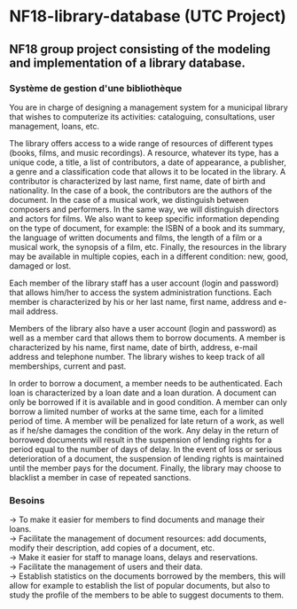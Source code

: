 # NF18-library-database (UTC Project)
## NF18 group project consisting of the modeling and implementation of a library database.

### Système de gestion d'une bibliothèque

You are in charge of designing a management system for a municipal library that wishes to computerize its activities: cataloguing, consultations, user management, loans, etc.

The library offers access to a wide range of resources of different types (books, films, and music recordings). A resource, whatever its type, has a unique code, a title, a list of contributors, a date of appearance, a publisher, a genre and a classification code that allows it to be located in the library. A contributor is characterized by last name, first name, date of birth and nationality. In the case of a book, the contributors are the authors of the document. In the case of a musical work, we distinguish between composers and performers. In the same way, we will distinguish directors and actors for films. We also want to keep specific information depending on the type of document, for example: the ISBN of a book and its summary, the language of written documents and films, the length of a film or a musical work, the synopsis of a film, etc. Finally, the resources in the library may be available in multiple copies, each in a different condition: new, good, damaged or lost.


Each member of the library staff has a user account (login and password) that allows him/her to access the system administration functions. Each member is characterized by his or her last name, first name, address and e-mail address.

Members of the library also have a user account (login and password) as well as a member card that allows them to borrow documents. A member is characterized by his name, first name, date of birth, address, e-mail address and telephone number. The library wishes to keep track of all memberships, current and past.

In order to borrow a document, a member needs to be authenticated. Each loan is characterized by a loan date and a loan duration. A document can only be borrowed if it is available and in good condition. A member can only borrow a limited number of works at the same time, each for a limited period of time. A member will be penalized for late return of a work, as well as if he/she damages the condition of the work. Any delay in the return of borrowed documents will result in the suspension of lending rights for a period equal to the number of days of delay. In the event of loss or serious deterioration of a document, the suspension of lending rights is maintained until the member pays for the document. Finally, the library may choose to blacklist a member in case of repeated sanctions.

### Besoins
  -> To make it easier for members to find documents and manage their loans. <br>
  -> Facilitate the management of document resources: add documents, modify their description, add copies of a document, etc.<br>
  -> Make it easier for staff to manage loans, delays and reservations.<br>
  -> Facilitate the management of users and their data.<br>
  -> Establish statistics on the documents borrowed by the members, this will allow for example to establish the list of popular documents, but also to study the profile of the members to be able to suggest documents to them.<br>
